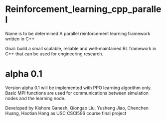# Reinforcement_learning_cpp_parallel
Name is to be determined
A parallel reinforcement learning framework written in C++

Goal: build a small scalable, reliable and well-maintained RL framework in C++ that can be used for engineering research.

# alpha 0.1
Version alpha 0.1 will be implemented with PPO learning algorithm only. Basic MPI functions are used for communications between simulation nodes and the learning node.

Developed by Kishore Ganesh, Qiongao Liu, Yusheng Jiao, Chenchen Huang, Haotian Hang as USC CSCI596 course final project
